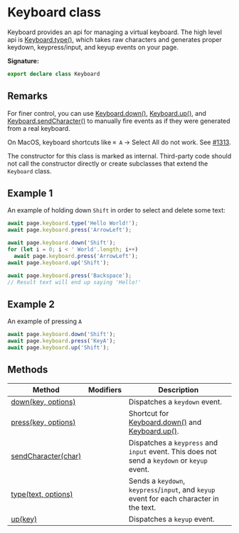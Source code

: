 # Keyboard class

Keyboard provides an api for managing a virtual keyboard. The high level api is [Keyboard.type()](./puppeteer.keyboard.type.md), which takes raw characters and generates proper keydown, keypress/input, and keyup events on your page.

**Signature:**

```typescript
export declare class Keyboard
```

## Remarks

For finer control, you can use [Keyboard.down()](./puppeteer.keyboard.down.md), [Keyboard.up()](./puppeteer.keyboard.up.md), and [Keyboard.sendCharacter()](./puppeteer.keyboard.sendcharacter.md) to manually fire events as if they were generated from a real keyboard.

On MacOS, keyboard shortcuts like `⌘ A` -&gt; Select All do not work. See [\#1313](https://github.com/puppeteer/puppeteer/issues/1313).

The constructor for this class is marked as internal. Third-party code should not call the constructor directly or create subclasses that extend the `Keyboard` class.

## Example 1

An example of holding down `Shift` in order to select and delete some text:

```js
await page.keyboard.type('Hello World!');
await page.keyboard.press('ArrowLeft');

await page.keyboard.down('Shift');
for (let i = 0; i < ' World'.length; i++)
  await page.keyboard.press('ArrowLeft');
await page.keyboard.up('Shift');

await page.keyboard.press('Backspace');
// Result text will end up saying 'Hello!'
```

## Example 2

An example of pressing `A`

```js
await page.keyboard.down('Shift');
await page.keyboard.press('KeyA');
await page.keyboard.up('Shift');
```

## Methods

| Method                                                       | Modifiers | Description                                                                                                                             |
| ------------------------------------------------------------ | --------- | --------------------------------------------------------------------------------------------------------------------------------------- |
| [down(key, options)](./puppeteer.keyboard.down.md)           |           | Dispatches a <code>keydown</code> event.                                                                                                |
| [press(key, options)](./puppeteer.keyboard.press.md)         |           | Shortcut for [Keyboard.down()](./puppeteer.keyboard.down.md) and [Keyboard.up()](./puppeteer.keyboard.up.md).                           |
| [sendCharacter(char)](./puppeteer.keyboard.sendcharacter.md) |           | Dispatches a <code>keypress</code> and <code>input</code> event. This does not send a <code>keydown</code> or <code>keyup</code> event. |
| [type(text, options)](./puppeteer.keyboard.type.md)          |           | Sends a <code>keydown</code>, <code>keypress</code>/<code>input</code>, and <code>keyup</code> event for each character in the text.    |
| [up(key)](./puppeteer.keyboard.up.md)                        |           | Dispatches a <code>keyup</code> event.                                                                                                  |
